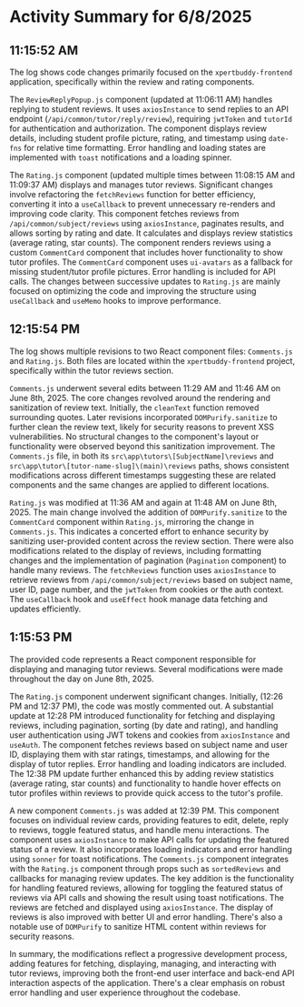 # Activity Summary for 6/8/2025

## 11:15:52 AM
The log shows code changes primarily focused on the `xpertbuddy-frontend` application, specifically within the review and rating components.

The `ReviewReplyPopup.js` component (updated at 11:06:11 AM) handles replying to student reviews.  It uses `axiosInstance` to send replies to an API endpoint (`/api/common/tutor/reply/review`), requiring `jwtToken` and `tutorId` for authentication and authorization. The component displays review details, including student profile picture, rating, and timestamp using `date-fns` for relative time formatting.  Error handling and loading states are implemented with `toast` notifications and a loading spinner.

The `Rating.js` component (updated multiple times between 11:08:15 AM and 11:09:37 AM) displays and manages tutor reviews.  Significant changes involve refactoring the `fetchReviews` function for better efficiency, converting it into a `useCallback` to prevent unnecessary re-renders and improving code clarity. This component fetches reviews from `/api/common/subject/reviews` using `axiosInstance`,  paginates results, and allows sorting by rating and date. It calculates and displays review statistics (average rating, star counts).  The component renders reviews using a custom `CommentCard` component that includes hover functionality to show tutor profiles.  The `CommentCard` component uses `ui-avatars` as a fallback for missing student/tutor profile pictures.  Error handling is included for API calls. The changes between successive updates to `Rating.js` are mainly focused on optimizing the code and improving the structure using `useCallback` and `useMemo` hooks to improve performance.


## 12:15:54 PM
The log shows multiple revisions to two React component files: `Comments.js` and `Rating.js`.  Both files are located within the `xpertbuddy-frontend` project, specifically within the tutor reviews section.

`Comments.js` underwent several edits between 11:29 AM and 11:46 AM on June 8th, 2025.  The core changes revolved around the rendering and sanitization of review text.  Initially, the `cleanText` function removed surrounding quotes.  Later revisions incorporated `DOMPurify.sanitize` to further clean the review text, likely for security reasons to prevent XSS vulnerabilities.  No structural changes to the component's layout or functionality were observed beyond this sanitization improvement.  The `Comments.js` file, in both its `src\app\tutors\[SubjectName]\reviews` and `src\app\tutor\[tutor-name-slug]\(main)\reviews` paths, shows consistent modifications across different timestamps suggesting these are related components and the same changes are applied to different locations.

`Rating.js` was modified at 11:36 AM and again at 11:48 AM on June 8th, 2025. The main change involved the addition of `DOMPurify.sanitize` to the `CommentCard` component within `Rating.js`, mirroring the change in `Comments.js`. This indicates a concerted effort to enhance security by sanitizing user-provided content across the review section.  There were also modifications related to the display of  reviews, including formatting changes and the implementation of pagination (`Pagination` component) to handle many reviews.  The `fetchReviews` function uses `axiosInstance` to retrieve reviews from `/api/common/subject/reviews` based on subject name, user ID, page number, and the `jwtToken` from cookies or the auth context.  The `useCallback` hook and `useEffect` hook manage data fetching and updates efficiently.


## 1:15:53 PM
The provided code represents a React component responsible for displaying and managing tutor reviews.  Several modifications were made throughout the day on June 8th, 2025.

The `Rating.js` component underwent significant changes. Initially, (12:26 PM and 12:37 PM), the code was mostly commented out.  A substantial update at 12:28 PM introduced functionality for fetching and displaying reviews, including pagination, sorting (by date and rating), and handling user authentication using JWT tokens and cookies from `axiosInstance` and `useAuth`.  The component fetches reviews based on subject name and user ID, displaying them with star ratings, timestamps, and allowing for the display of tutor replies.  Error handling and loading indicators are included.  The 12:38 PM update further enhanced this by adding review statistics (average rating, star counts) and functionality to handle hover effects on tutor profiles within reviews to provide quick access to the tutor's profile.

A new component `Comments.js` was added at 12:39 PM. This component focuses on individual review cards, providing features to edit, delete, reply to reviews, toggle featured status, and handle menu interactions. The component uses `axiosInstance` to make API calls for updating the featured status of a review.  It also incorporates loading indicators and error handling using `sonner` for toast notifications.  The `Comments.js` component integrates with the `Rating.js` component through props such as `sortedReviews` and callbacks for managing review updates.  The key addition is the functionality for handling featured reviews, allowing for toggling the featured status of reviews via API calls and showing the result using toast notifications.  The reviews are fetched and displayed using `axiosInstance`.  The display of reviews is also improved with better UI and error handling.  There's also a notable use of `DOMPurify` to sanitize HTML content within reviews for security reasons.

In summary, the modifications reflect a progressive development process, adding features for fetching, displaying, managing, and interacting with tutor reviews, improving both the front-end user interface and back-end API interaction aspects of the application.  There's a clear emphasis on robust error handling and user experience throughout the codebase.
